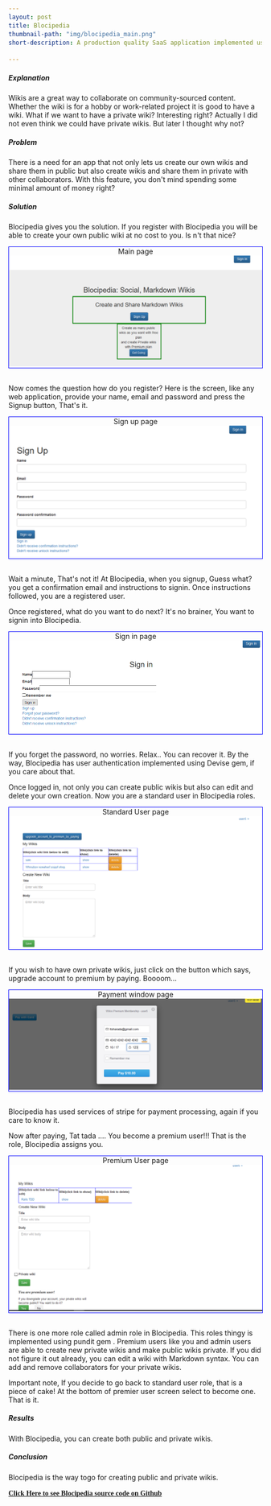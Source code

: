 ```yaml
---
layout: post
title: Blocipedia
thumbnail-path: "img/blocipedia_main.png"
short-description: A production quality SaaS application implemented using Ruby on Rails that allows users to create their own wikis.

---
```


##### Explanation

Wikis are a great way to collaborate on community-sourced content. Whether the wiki is for a hobby or work-related project it is good to have a wiki. What if we want to have a private wiki? Interesting right? Actually I did not even think we could have private wikis. But later I thought why not? 

##### Problem

There is a need for an app that not only lets us create our own wikis and share them in public but also create wikis and share them in private with other collaborators. With this feature, you don't mind spending some minimal amount of money right? 

##### Solution

Blocipedia gives you the solution. If you register with Blocipedia you will be able to create your own public wiki at no cost to you. Is n't that nice?

<div class="boxed" style="width: 100%;margin-left: auto; margin-right: auto; border: 1px solid blue;text-align: center;">
  Main page
  <a href="{{ project.url | prepend: site.baseurl }}">
    <img src="/img/blocipedia_1.png"/>
  </a>
</div>
<br />

Now comes the question how do you register? 
Here is the screen, like any web application, provide your name, email and password and press the Signup button, That's it.

<div class="boxed" style="width: 100%;margin-left: auto; margin-right: auto; border: 1px solid blue;text-align: center;">
  Sign up page
  <a href="{{ project.url | prepend: site.baseurl }}">
    <img src="/img/blocipedia_2.png"/>
  </a>
</div>
<br />

Wait a minute, That's not it!
At Blocipedia, when you signup, Guess what? you get a confirmation email and instructions to signin.
Once instructions followed, you are a registered user.

Once registered, what do you want to do next? It's no brainer, You want to signin into Blocipedia.

<div class="boxed" style="width: 100%;margin-left: auto; margin-right: auto; border: 1px solid blue;text-align: center;">
  Sign in page
  <a href="{{ project.url | prepend: site.baseurl }}">
    <img src="/img/blocipedia_3.png"/>
  </a>
</div>
<br />

If you forget the password, no worries. Relax.. You can recover it.
By the way, Blocipedia has user authentication implemented using Devise gem, if you care about that. 

Once logged in, not only you can create public wikis but also can edit and delete your own creation. 
Now you are a standard user in Blocipedia roles.

<div class="boxed" style="width: 100%;margin-left: auto; margin-right: auto; border: 1px solid blue;text-align: center;">
  Standard User page
  <a href="{{ project.url | prepend: site.baseurl }}">
    <img src="/img/blocipedia_4.png"/>
  </a>
</div>
<br />

If you wish to have own private wikis, just click on the button which says, upgrade account to premium by paying. Boooom...

<div class="boxed" style="width: 100%;margin-left: auto; margin-right: auto; border: 1px solid blue;text-align: center;">
  Payment window page
  <a href="{{ project.url | prepend: site.baseurl }}">
    <img src="/img/blocipedia_5.png"/>
  </a>
</div>
<br />

Blocipedia has used services of stripe for payment processing, again if you care to know it.

Now after paying, Tat tada .... You become a premium user!!! That is the role, Blocipedia assigns you.

<div class="boxed" style="width: 100%;margin-left: auto; margin-right: auto; border: 1px solid blue;text-align: center;">
  Premium User page
  <a href="{{ project.url | prepend: site.baseurl }}">
    <img src="/img/blocipedia_7.png"/>
  </a>
</div>
<br />

There is one more role called admin role in Blocipedia. This roles thingy is implemented using pundit gem .
Premium users like you and admin users are able to create new private wikis and make public wikis private. If you did not figure it out already, you can edit a wiki with Markdown syntax. You can add and remove collaborators for your private wikis.

Important note, If you decide to go back to standard user role, that is a piece of cake!  At the bottom of premier user screen select to become one. That is it.

##### Results
With Blocipedia, you can create both public and private wikis.

##### Conclusion

Blocipedia is the way togo for creating public and private wikis.

<a href="https://github.com/sharadalt/blocipedia/" style="font-family:Times New Roman;"><strong>Click Here to see Blocipedia source code on Github</strong></a>